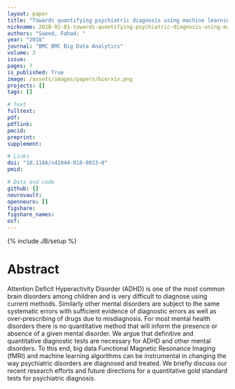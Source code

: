 ```yaml
---
layout: paper
title: "Towards quantifying psychiatric diagnosis using machine learning algorithms and big fMRI data"
nickname: 2018-01-01-towards-quantifying-psychiatric-diagnosis-using-machine-learning-algorithms-and-big-fmri-data
authors: "Saeed, Fahad; "
year: "2018"
journal: "BMC BMC Big Data Analytics"
volume: 3
issue:
pages: 7
is_published: True
image: /assets/images/papers/biorxiv.png
projects: []
tags: []

# Text
fulltext:
pdf:
pdflink:
pmcid:
preprint: 
supplement:

# Links
doi: "10.1186/s41044-018-0033-0"
pmid:

# Data and code
github: []
neurovault:
openneuro: []
figshare:
figshare_names:
osf:
---
```

{% include JB/setup %}

# Abstract

Attention Deficit Hyperactivity Disorder (ADHD) is one of the most common brain disorders among children and is very difficult to diagnose using current methods.               Similarly other mental disorders are subject to the same systematic errors with sufficient evidence of diagnostic errors as well as over-prescribing of drugs due to misdiagnosis. For most mental health disorders there is no quantitative method that will inform the presence or absence of a given mental disorder. We argue that definitive and quantitative diagnostic tests are necessary for ADHD and other mental disorders. To this end, big data Functional Magnetic Resonance Imaging (fMRI) and machine learning algorithms can be instrumental in changing the way psychiatric disorders are diagnosed and treated. We briefly discuss our recent research efforts and future directions for a quantitative gold standard tests for psychiatric diagnosis.

